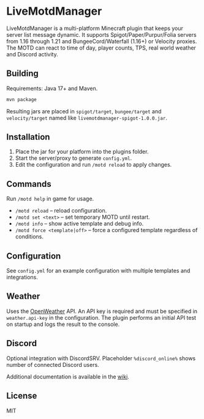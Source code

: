 # LiveMotdManager

LiveMotdManager is a multi-platform Minecraft plugin that keeps your server list message dynamic.
It supports Spigot/Paper/Purpur/Folia servers from 1.16 through 1.21 and BungeeCord/Waterfall (1.16+) or Velocity proxies.
The MOTD can react to time of day, player counts, TPS, real world weather and Discord activity.

## Building

Requirements: Java 17+ and Maven.

```bash
mvn package
```

Resulting jars are placed in `spigot/target`, `bungee/target` and `velocity/target` named like
`livemotdmanager-spigot-1.0.0.jar`.

## Installation

1. Place the jar for your platform into the plugins folder.
2. Start the server/proxy to generate `config.yml`.
3. Edit the configuration and run `/motd reload` to apply changes.

## Commands

Run `/motd help` in game for usage.

- `/motd reload` – reload configuration.
- `/motd set <text>` – set temporary MOTD until restart.
- `/motd info` – show active template and debug info.
- `/motd force <template|off>` – force a configured template regardless of conditions.

## Configuration

See `config.yml` for an example configuration with multiple templates and integrations.

## Weather

Uses the [OpenWeather](https://openweathermap.org/) API. An API key is required and must be
specified in `weather.api-key` in the configuration. The plugin performs an initial API test on
startup and logs the result to the console.

## Discord

Optional integration with DiscordSRV. Placeholder `%discord_online%` shows number of connected
Discord users.

Additional documentation is available in the [wiki](wiki/Home.md).

## License

MIT
